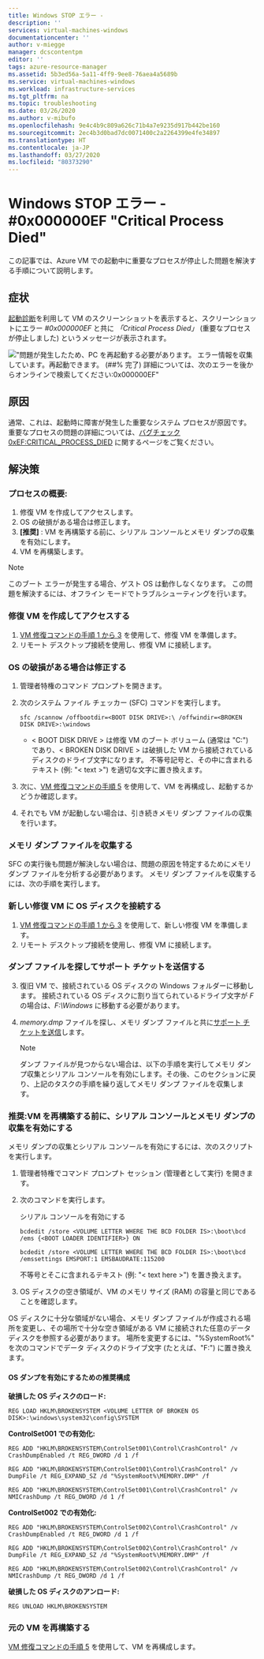```yaml
---
title: Windows STOP エラー -
description: ''
services: virtual-machines-windows
documentationcenter: ''
author: v-miegge
manager: dcscontentpm
editor: ''
tags: azure-resource-manager
ms.assetid: 5b3ed56a-5a11-4ff9-9ee8-76aea4a5689b
ms.service: virtual-machines-windows
ms.workload: infrastructure-services
ms.tgt_pltfrm: na
ms.topic: troubleshooting
ms.date: 03/26/2020
ms.author: v-mibufo
ms.openlocfilehash: 9e4c4b9c809a626c71b4a7e9235d917b442be160
ms.sourcegitcommit: 2ec4b3d0bad7dc0071400c2a2264399e4fe34897
ms.translationtype: HT
ms.contentlocale: ja-JP
ms.lasthandoff: 03/27/2020
ms.locfileid: "80373290"
---
```

# <a name="windows-stop-error---0x000000ef-critical-process-died"></a>Windows STOP エラー - #0x000000EF "Critical Process Died"

この記事では、Azure VM での起動中に重要なプロセスが停止した問題を解決する手順について説明します。

## <a name="symptom"></a>症状

[起動診断](https://docs.microsoft.com/azure/virtual-machines/troubleshooting/boot-diagnostics)を利用して VM のスクリーンショットを表示すると、スクリーンショットにエラー *#0x000000EF* と共に *「Critical Process Died」* (重要なプロセスが停止しました) というメッセージが表示されます。

!["問題が発生したため、PC を再起動する必要があります。 エラー情報を収集しています。再起動できます。 (##% 完了) 詳細については、次のエラーを後からオンラインで検索してください:0x000000EF"](media/troubleshoot-guide-critical-process-died/1.jpg)

## <a name="cause"></a>原因

通常、これは、起動時に障害が発生した重要なシステム プロセスが原因です。 重要なプロセスの問題の詳細については、[バグチェック 0xEF:CRITICAL_PROCESS_DIED](https://docs.microsoft.com/windows-hardware/drivers/debugger/bug-check-0xef--critical-process-died) に関するページをご覧ください。

## <a name="solution"></a>解決策

### <a name="process-overview"></a>プロセスの概要:

1. 修復 VM を作成してアクセスします。
2. OS の破損がある場合は修正します。
3. **[推奨]** : VM を再構築する前に、シリアル コンソールとメモリ ダンプの収集を有効にします。
4. VM を再構築します。

> [!NOTE]
> このブート エラーが発生する場合、ゲスト OS は動作しなくなります。 この問題を解決するには、オフライン モードでトラブルシューティングを行います。

### <a name="create-and-access-a-repair-vm"></a>修復 VM を作成してアクセスする

1. [VM 修復コマンドの手順 1 から 3](https://docs.microsoft.com/azure/virtual-machines/troubleshooting/repair-windows-vm-using-azure-virtual-machine-repair-commands) を使用して、修復 VM を準備します。
2. リモート デスクトップ接続を使用し、修復 VM に接続します。

### <a name="fix-any-os-corruption"></a>OS の破損がある場合は修正する

1. 管理者特権のコマンド プロンプトを開きます。
2. 次のシステム ファイル チェッカー (SFC) コマンドを実行します。

   `sfc /scannow /offbootdir=<BOOT DISK DRIVE>:\ /offwindir=<BROKEN DISK DRIVE>:\windows`

   * < BOOT DISK DRIVE > は修復 VM のブート ボリューム (通常は "C:") であり、< BROKEN DISK DRIVE > は破損した VM から接続されているディスクのドライブ文字になります。 不等号記号と、その中に含まれるテキスト (例: "< text >") を適切な文字に置き換えます。

3. 次に、[VM 修復コマンドの手順 5](https://docs.microsoft.com/azure/virtual-machines/troubleshooting/repair-windows-vm-using-azure-virtual-machine-repair-commands#repair-process-example) を使用して、VM を再構成し、起動するかどうか確認します。
4. それでも VM が起動しない場合は、引き続きメモリ ダンプ ファイルの収集を行います。

### <a name="collect-the-memory-dump-file"></a>メモリ ダンプ ファイルを収集する

SFC の実行後も問題が解決しない場合は、問題の原因を特定するためにメモリ ダンプ ファイルを分析する必要があります。 メモリ ダンプ ファイルを収集するには、次の手順を実行します。

### <a name="attach-the-os-disk-to-a-new-repair-vm"></a>新しい修復 VM に OS ディスクを接続する

1. [VM 修復コマンドの手順 1 から 3](https://docs.microsoft.com/azure/virtual-machines/troubleshooting/repair-windows-vm-using-azure-virtual-machine-repair-commands) を使用して、新しい修復 VM を準備します。
2. リモート デスクトップ接続を使用し、修復 VM に接続します。

### <a name="locate-the-dump-file-and-submit-a-support-ticket"></a>ダンプ ファイルを探してサポート チケットを送信する

3. 復旧 VM で、接続されている OS ディスクの Windows フォルダーに移動します。 接続されている OS ディスクに割り当てられているドライブ文字が *F* の場合は、*F:\Windows* に移動する必要があります。
4. *memory.dmp* ファイルを探し、メモリ ダンプ ファイルと共に[サポート チケットを送信](https://portal.azure.com/?#blade/Microsoft_Azure_Support/HelpAndSupportBlade)します。

   > [!NOTE]
   > ダンプ ファイルが見つからない場合は、以下の手順を実行してメモリ ダンプ収集とシリアル コンソールを有効にします。その後、このセクションに戻り、上記のタスクの手順を繰り返してメモリ ダンプ ファイルを収集します。

### <a name="recommended-before-you-rebuild-the-vm-enable-serial-console-and-memory-dump-collection"></a>推奨:VM を再構築する前に、シリアル コンソールとメモリ ダンプの収集を有効にする

メモリ ダンプの収集とシリアル コンソールを有効にするには、次のスクリプトを実行します。

1. 管理者特権でコマンド プロンプト セッション (管理者として実行) を開きます。
2. 次のコマンドを実行します。

   シリアル コンソールを有効にする

   `bcdedit /store <VOLUME LETTER WHERE THE BCD FOLDER IS>:\boot\bcd /ems {<BOOT LOADER IDENTIFIER>} ON`

   `bcdedit /store <VOLUME LETTER WHERE THE BCD FOLDER IS>:\boot\bcd /emssettings EMSPORT:1 EMSBAUDRATE:115200`

   不等号とそこに含まれるテキスト (例: "< text here >") を置き換えます。

3. OS ディスクの空き領域が、VM のメモリ サイズ (RAM) の容量と同じであることを確認します。

OS ディスクに十分な領域がない場合、メモリ ダンプ ファイルが作成される場所を変更し、その場所で十分な空き領域がある VM に接続された任意のデータ ディスクを参照する必要があります。 場所を変更するには、"%SystemRoot%" を次のコマンドでデータ ディスクのドライブ文字 (たとえば、"F:") に置き換えます。

#### <a name="suggested-configuration-to-enable-os-dump"></a>OS ダンプを有効にするための推奨構成

**破損した OS ディスクのロード:**

`REG LOAD HKLM\BROKENSYSTEM <VOLUME LETTER OF BROKEN OS DISK>:\windows\system32\config\SYSTEM`

**ControlSet001 での有効化:**

`REG ADD "HKLM\BROKENSYSTEM\ControlSet001\Control\CrashControl" /v CrashDumpEnabled /t REG_DWORD /d 1 /f`

`REG ADD "HKLM\BROKENSYSTEM\ControlSet001\Control\CrashControl" /v DumpFile /t REG_EXPAND_SZ /d "%SystemRoot%\MEMORY.DMP" /f`

`REG ADD "HKLM\BROKENSYSTEM\ControlSet001\Control\CrashControl" /v NMICrashDump /t REG_DWORD /d 1 /f`

**ControlSet002 での有効化:**

`REG ADD "HKLM\BROKENSYSTEM\ControlSet002\Control\CrashControl" /v CrashDumpEnabled /t REG_DWORD /d 1 /f`

`REG ADD "HKLM\BROKENSYSTEM\ControlSet002\Control\CrashControl" /v DumpFile /t REG_EXPAND_SZ /d "%SystemRoot%\MEMORY.DMP" /f`

`REG ADD "HKLM\BROKENSYSTEM\ControlSet002\Control\CrashControl" /v NMICrashDump /t REG_DWORD /d 1 /f`

**破損した OS ディスクのアンロード:**

`REG UNLOAD HKLM\BROKENSYSTEM`

### <a name="rebuild-the-original-vm"></a>元の VM を再構築する

[VM 修復コマンドの手順 5](https://docs.microsoft.com/azure/virtual-machines/troubleshooting/repair-windows-vm-using-azure-virtual-machine-repair-commands#repair-process-example) を使用して、VM を再構成します。
